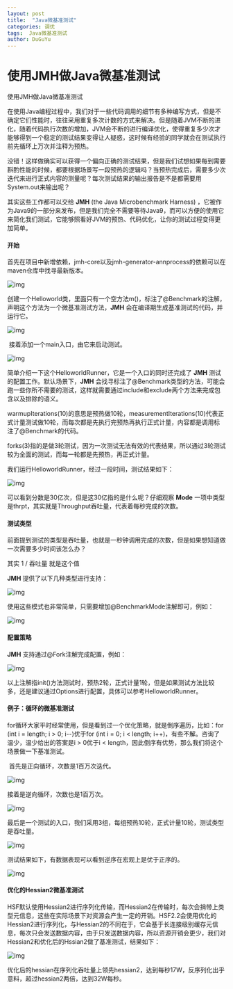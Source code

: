 ```yaml
---
layout: post
title:  "Java微基准测试"
categories: 调优
tags:  Java微基准测试
author: DuGuYu
---
```


# 使用JMH做Java微基准测试











使用JMH做Java微基准测试

​       在使用Java编程过程中，我们对于一些代码调用的细节有多种编写方式，但是不确定它们性能时，往往采用重复多次计数的方式来解决。但是随着JVM不断的进化，随着代码执行次数的增加，JVM会不断的进行编译优化，使得重复多少次才能够得到一个稳定的测试结果变得让人疑惑，这时候有经验的同学就会在测试执行前先循环上万次并注释为预热。

没错！这样做确实可以获得一个偏向正确的测试结果，但是我们试想如果每到需要斟酌性能的时候，都要根据场景写一段预热的逻辑吗？当预热完成后，需要多少次迭代来进行正式内容的测量呢？每次测试结果的输出报告是不是都需要用System.out来输出呢？

其实这些工作都可以交给 **JMH** (the Java Microbenchmark Harness) ，它被作为Java9的一部分来发布，但是我们完全不需要等待Java9，而可以方便的使用它来简化我们测试，它能够照看好JVM的预热、代码优化，让你的测试过程变得更加简单。

#### 开始

首先在项目中新增依赖，jmh-core以及jmh-generator-annprocess的依赖可以在maven仓库中找寻最新版本。



![img](https://camo.githubusercontent.com/c40d5da988b20b5b81bd584cdd75b1dee9fff276/68747470733a2f2f75706c6f61642d696d616765732e6a69616e7368752e696f2f75706c6f61645f696d616765732f323530393638382d616333633663303936306433366130392e706e673f696d6167654d6f6772322f6175746f2d6f7269656e742f7374726970253743696d61676556696577322f322f772f383639)

  创建一个Helloworld类，里面只有一个空方法m()，标注了@Benchmark的注解，声明这个方法为一个微基准测试方法，**JMH** 会在编译期生成基准测试的代码，并运行它。



![img](https://upload-images.jianshu.io/upload_images/2509688-7713f729f17d3123.png?imageMogr2/auto-orient/strip|imageView2/2/w/868)

​       接着添加一个main入口，由它来启动测试。



![img](https://upload-images.jianshu.io/upload_images/2509688-30d6aaa60697d0b2.png?imageMogr2/auto-orient/strip|imageView2/2/w/871)

简单介绍一下这个HelloworldRunner，它是一个入口的同时还完成了 **JMH** 测试的配置工作。默认场景下，**JMH** 会找寻标注了@Benchmark类型的方法，可能会跑一些你所不需要的测试，这样就需要通过include和exclude两个方法来完成包含以及排除的语义。

warmupIterations(10)的意思是预热做10轮，measurementIterations(10)代表正式计量测试做10轮，而每次都是先执行完预热再执行正式计量，内容都是调用标注了@Benchmark的代码。

forks(3)指的是做3轮测试，因为一次测试无法有效的代表结果，所以通过3轮测试较为全面的测试，而每一轮都是先预热，再正式计量。

我们运行HelloworldRunner，经过一段时间，测试结果如下：



![img](https://upload-images.jianshu.io/upload_images/2509688-247daa266d758b49.png?imageMogr2/auto-orient/strip|imageView2/2/w/871)

可以看到分数是30亿次，但是这30亿指的是什么呢？仔细观察 **Mode** 一项中类型是thrpt，其实就是Throughput吞吐量，代表着每秒完成的次数。

#### 测试类型

​       前面提到测试的类型是吞吐量，也就是一秒钟调用完成的次数，但是如果想知道做一次需要多少时间该怎么办？

其实 1 / 吞吐量 就是这个值

**JMH** 提供了以下几种类型进行支持：



![img](https://upload-images.jianshu.io/upload_images/2509688-13a3f4d6005df0a2.png?imageMogr2/auto-orient/strip|imageView2/2/w/872)

 使用这些模式也非常简单，只需要增加@BenchmarkMode注解即可，例如：



![img](https://upload-images.jianshu.io/upload_images/2509688-3cc7b33f437f4438.png?imageMogr2/auto-orient/strip|imageView2/2/w/871)

#### 配置策略

**JMH** 支持通过@Fork注解完成配置，例如：



![img](https://upload-images.jianshu.io/upload_images/2509688-f35c8b8dde6c9713.png?imageMogr2/auto-orient/strip|imageView2/2/w/870)

以上注解指init()方法测试时，预热2轮，正式计量1轮，但是如果测试方法比较多，还是建议通过Options进行配置，具体可以参考HelloworldRunner。

#### 例子：循环的微基准测试

for循环大家平时经常使用，但是看到过一个优化策略，就是倒序遍历，比如：for  (int i = length; i > 0; i--)优于for (int i = 0; i < length;  i++)，有些不解。咨询了温少，温少给出的答案是i > 0优于i <  length，因此倒序有优势，那么我们将这个场景做一下基准测试。

​       首先是正向循环，次数是1百万次迭代。



![img](https://upload-images.jianshu.io/upload_images/2509688-44f6131d699604f8.png?imageMogr2/auto-orient/strip|imageView2/2/w/868)

接着是逆向循环，次数也是1百万次。



![img](https://upload-images.jianshu.io/upload_images/2509688-9001289a5f0fed6f.png?imageMogr2/auto-orient/strip|imageView2/2/w/869)

 最后是一个测试的入口，我们采用3组，每组预热10轮，正式计量10轮，测试类型是吞吐量。



![img](https://upload-images.jianshu.io/upload_images/2509688-b1eab81896ad5b86.png?imageMogr2/auto-orient/strip|imageView2/2/w/870)

测试结果如下，有数据表现可以看到逆序在宏观上是优于正序的。



![img](https://upload-images.jianshu.io/upload_images/2509688-56858750a08094a7.png?imageMogr2/auto-orient/strip|imageView2/2/w/871)

#### 优化的Hessian2微基准测试

​       HSF默认使用Hessian2进行序列化传输，而Hessian2在传输时，每次会捎带上类型元信息，这些在实际场景下对资源会产生一定的开销。HSF2.2会使用优化的Hessian2进行序列化，与Hessian2的不同在于，它会基于长连接级别缓存元信息，每次只会发送数据内容，由于只发送数据内容，所以资源开销会更少，我们对Hessian2和优化后的Hssian2做了基准测试，结果如下：



![img](https://upload-images.jianshu.io/upload_images/2509688-e790f594ffaf71b1.png?imageMogr2/auto-orient/strip|imageView2/2/w/871)

​      优化后的hessian在序列化吞吐量上领先hessian2，达到每秒17W，反序列化出乎意料，超过hessian2两倍，达到32W每秒。

